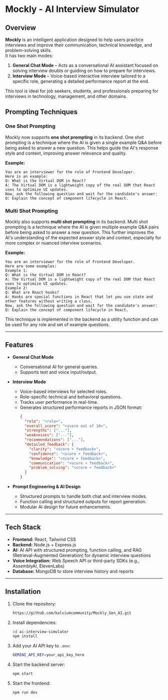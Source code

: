 # Mockly - AI Interview Simulator

## Overview

**Mockly** is an intelligent application designed to help users practice interviews and improve their communication, technical knowledge, and problem-solving skills.  
It has two main modes:

1. **General Chat Mode** – Acts as a conversational AI assistant focused on solving interview doubts or guidiing on how to prepare for interviews.
2. **Interview Mode** – Voice-based interactive interview tailored to a specific role, generating a detailed performance report at the end.

This tool is ideal for job seekers, students, and professionals preparing for interviews in technology, management, and other domains.

## Prompting Techniques

### One Shot Prompting

Mockly now supports **one shot prompting** in its backend. One shot prompting is a technique where the AI is given a single example Q&A before being asked to answer a new question. This helps guide the AI's response style and context, improving answer relevance and quality.

**Example:**

```
You are an interviewer for the role of Frontend Developer.
Here is an example:
Q: What is the Virtual DOM in React?
A: The Virtual DOM is a lightweight copy of the real DOM that React uses to optimize UI updates.
Now, ask the following question and wait for the candidate's answer:
Q: Explain the concept of component lifecycle in React.
```

### Multi Shot Prompting

Mockly also supports **multi shot prompting** in its backend. Multi shot prompting is a technique where the AI is given multiple example Q&A pairs before being asked to answer a new question. This further improves the AI's understanding of the expected answer style and context, especially for more complex or nuanced interview scenarios.

**Example:**

```
You are an interviewer for the role of Frontend Developer.
Here are some examples:
Example 1:
Q: What is the Virtual DOM in React?
A: The Virtual DOM is a lightweight copy of the real DOM that React uses to optimize UI updates.
Example 2:
Q: What are React hooks?
A: Hooks are special functions in React that let you use state and other features without writing a class.
Now, ask the following question and wait for the candidate's answer:
Q: Explain the concept of component lifecycle in React.
```

This technique is implemented in the backend as a utility function and can be used for any role and set of example questions.

---

## Features

- **General Chat Mode**
  - Conversational AI for general queries.
  - Supports text and voice input/output.
- **Interview Mode**

  - Voice-based interviews for selected roles.
  - Role-specific technical and behavioral questions.
  - Tracks user performance in real-time.
  - Generates structured performance reports in JSON format:
    ```json
    {
      "role": "<role>",
      "overall_score": "<score out of 10>",
      "strengths": ["..."],
      "weaknesses": ["..."],
      "recommendations": ["..."],
      "detailed_feedback": {
        "clarity": "<score + feedback>",
        "confidence": "<score + feedback>",
        "knowledge": "<score + feedback>",
        "communication": "<score + feedback>",
        "problem_solving": "<score + feedback>"
      }
    }
    ```

- **Prompt Engineering & AI Design**
  - Structured prompts to handle both chat and interview modes.
  - Function calling and structured outputs for report generation.
  - Modular AI design for future enhancements.

---

## Tech Stack

- **Frontend:** React, Tailwind CSS
- **Backend:** Node.js + Express.js
- **AI:** AI API with structured prompting, function calling, and RAG (Retrieval-Augmented Generation) for dynamic interview questions
- **Voice Integration:** Web Speech API or third-party SDKs (e.g., AssemblyAI, ElevenLabs)
- **Database:** MongoDB to store interview history and reports

---

## Installation

1. Clone the repository:

   ```bash
   https://github.com/kalviumcommunity/Mockly_Gen_AI.git
   ```

2. Install dependencies:

   ```bash
   cd ai-interview-simulator
   npm install
   ```

3. Add your AI API key to `.env`:

   ```bash
   GEMINI_API_KEY=your_api_key_here
   ```

4. Start the backend server:

   ```bash
   npm start
   ```

5. Start the frontend:
   ```bash
   npm run dev
   ```

